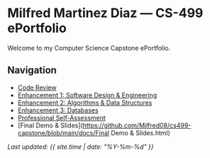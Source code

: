 # Milfred Martinez Diaz — CS-499 ePortfolio

Welcome to my Computer Science Capstone ePortfolio.

## Navigation
- [Code Review](https://github.com/Milfred08/cs499-capstone/blob/main/docs/code-review.md)
- [Enhancement 1: Software Design & Engineering](https://github.com/Milfred08/cs499-capstone/blob/main/docs/enhancement-1.md)
- [Enhancement 2: Algorithms & Data Structures](https://github.com/Milfred08/cs499-capstone/blob/main/docs/enhancement-2.md)
- [Enhancement 3: Databases](https://github.com/Milfred08/cs499-capstone/blob/main/docs/enhancement-3.md)
- [Professional Self-Assessment](https://github.com/Milfred08/cs499-capstone/blob/main/docs/self-assessment.md)
- [Final Demo & Slides](https://github.com/Milfred08/cs499-capstone/blob/main/docs/Final Demo & Slides.html)

_Last updated: {{ site.time | date: "%Y-%m-%d" }}_
